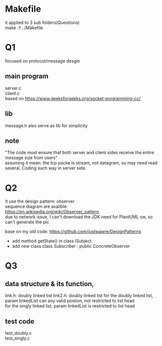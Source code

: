 # Makefile 
it applied to  3 sub folders(Questions)  
make -f ../Makefile 
#  Q1  
focused on protocol/message desgin
## main program  
server.c  
client.c  
based on https://www.geeksforgeeks.org/socket-programming-cc/
## lib
message.h also serve as lib for simplicity  
## note
"The code must ensure that both server and client sides receive the entire message size from users"  
assuming it mean: the tcp packe is stream, not datagram, so may need read several. Coding such way in server side.

#  Q2

It use the design pattern:  observer  
sequence diagram are availble:  https://en.wikipedia.org/wiki/Observer_pattern  
due to network issue, I can't download the JDK need for PlantUML sw, so can't generate the pic

base on my old code: https://github.com/justwawre/DesignPatterns
* add  method  getState() in class ISubject  
* add  new class class Subscriber : public ConcreteObserver  

# Q3
## data structure & its function, 
link.h: doubly linked list
link2.h: doubly linked list
for the doubly linked list, param linkedList can any valid postion,  not restricted to list head  
for the singly linked list, param linkedList is  restricted to list head  
##  test code 
test_doubly.c  
test_singly.c  




